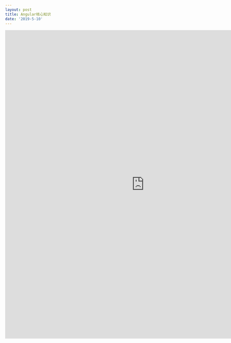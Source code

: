 ```yaml
---
layout: post
title: Angular核心知识
date: '2019-5-10'
---
```



<iframe src="https://www.xmind.net/embed/z8pY" width="900px" height="1000px" frameborder="0" scrolling="no" allowfullscreen></iframe>

